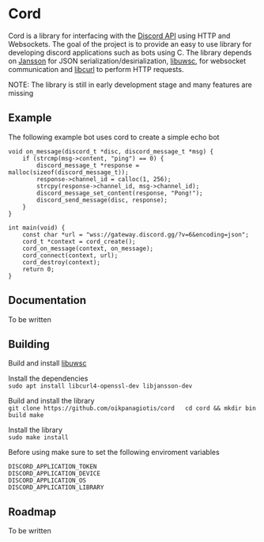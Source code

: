 # Cord
Cord is a library for interfacing with the [Discord API](https://discord.com/developers/docs/intro) using HTTP and Websockets.
The goal of the project is to provide an easy to use library for developing
discord applications such as bots using C. The library depends on [Jansson](https://github.com/akheron/jansson)
for JSON serialization/desirialization, [libuwsc](https://github.com/zhaojh329/libuwsc), for websocket communication
and [libcurl](https://github.com/curl/curl) to perform HTTP requests.

NOTE: The library is still in early development stage and many features are missing  

## Example
The following example bot uses cord to create a simple echo bot  
```
void on_message(discord_t *disc, discord_message_t *msg) {    
    if (strcmp(msg->content, "ping") == 0) {  
        discord_message_t *response = malloc(sizeof(discord_message_t));  
        response->channel_id = calloc(1, 256);  
        strcpy(response->channel_id, msg->channel_id);  
        discord_message_set_content(response, "Pong!");  
        discord_send_message(disc, response);  
    }  
}
    
int main(void) {  
    const char *url = "wss://gateway.discord.gg/?v=6&encoding=json";  
    cord_t *context = cord_create();  
    cord_on_message(context, on_message);  
    cord_connect(context, url);  
    cord_destroy(context);  
    return 0;  
}
```
## Documentation
To be written

## Building
Build and install [libuwsc](https://github.com/zhaojh329/libuwsc)

Install the dependencies  
`sudo apt install libcurl4-openssl-dev libjansson-dev`

Build and install the library  
`
git clone https://github.com/oikpanagiotis/cord  
cd cord && mkdir bin build
make
`

Install the library  
`sudo make install`

Before using make sure to set the following enviroment variables  
```
DISCORD_APPLICATION_TOKEN
DISCORD_APPLICATION_DEVICE
DISCORD_APPLICATION_OS
DISCORD_APPLICATION_LIBRARY  
```

## Roadmap
To be written  


